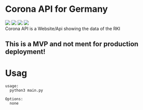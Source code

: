 # Corona API for Germany
<img src="https://img.shields.io/github/repo-size/vividsystem/corona_api?style=for-the-badge"></img> <img src="https://img.shields.io/github/languages/count/vividsystem/corona_api?style=for-the-badge"></img> <img src="https://img.shields.io/github/languages/top/vividsystem/corona_api?style=for-the-badge"></img> <img src="https://img.shields.io/tokei/lines/github/vividsystem/corona_api?style=for-the-badge"></img>
<br>
Corona API is a Website/Api showing the data of the RKI


## This is a MVP and not ment for production deployment!


# Usag
```
usage:
  python3 main.py 

Options:
  none


```
